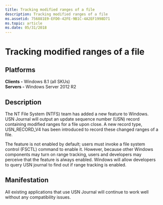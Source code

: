 ```yaml
---
title: Tracking modified ranges of a file
description: Tracking modified ranges of a file
ms.assetid: 756881E9-EFD0-42FE-9B1C-4A2EF1998D71
ms.topic: article
ms.date: 05/31/2018
---
```


# Tracking modified ranges of a file

## Platforms

**Clients -** Windows 8.1 (all SKUs)  
**Servers -** Windows Server 2012 R2  

## Description

The NT File System (NTFS) team has added a new feature to Windows. USN Journal will output an update sequence number (USN) record containing modified ranges for a file upon close. A new record type, USN\_RECORD\_V4 has been introduced to record these changed ranges of a file.

The feature is not enabled by default; users must invoke a file system control (FSCTL) command to enable it. However, because other Windows components may turn on range tracking, users and developers may perceive that the feature is always enabled. Windows will allow developers to query USN journal to find out if range tracking is enabled.

## Manifestation

All existing applications that use USN Journal will continue to work well without any compatibility issues.

 

 




